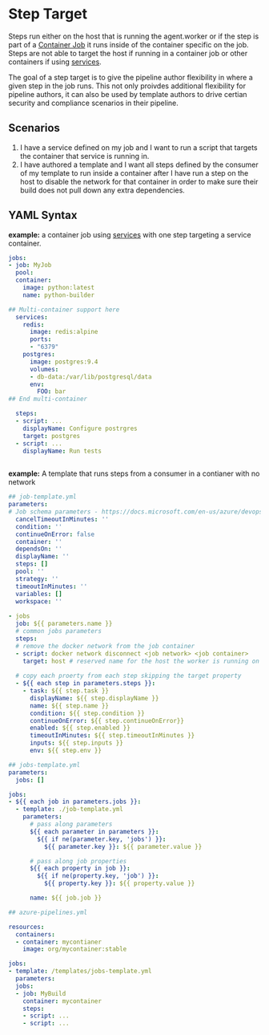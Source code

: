 # Step Target

Steps run either on the host that is running the agent.worker or if the step is part of a [Container Job](https://docs.microsoft.com/en-us/azure/devops/pipelines/process/container-phases?view=azure-devops&tabs=yaml) it runs inside of the container specific on the job.  Steps are not able to target the host if running in a container job or other containers if using [services](./sidecar-containers.md).

The goal of a step target is to give the pipeline author flexibility in where a given step in the job runs.  This not only proivdes additional flexibility for pipeline authors, it can also be used by template authors to drive certian security and compliance scenarios in their pipeline.

## Scenarios

1. I have a service defined on my job and I want to run a script that targets the container that service is running in.
2. I have authored a template and I want all steps defined by the consumer of my template to run inside a container after I have run a step on the host to disable the network for that container in order to make sure their build does not pull down any extra dependencies.

## YAML Syntax

**example:** a container job using [services](./sidecar-containers.md) with one step targeting a service container.

```yaml
jobs:
- job: MyJob
  pool:
  container: 
    image: python:latest
    name: python-builder

## Multi-container support here
  services:
    redis:
      image: redis:alpine
      ports:
      - "6379"
    postgres:
      image: postgres:9.4
      volumes:
      - db-data:/var/lib/postgresql/data
      env:
        FOO: bar
## End multi-container

  steps:
  - script: ...
  	displayName: Configure postrgres
  	target: postgres
  - script: ...
    displayName: Run tests
  
```

**example:** A template that runs steps from a consumer in a contianer with no network

```yaml
## job-template.yml
parameters:
# Job schema parameters - https://docs.microsoft.com/en-us/azure/devops/pipelines/yaml-schema?view=vsts&tabs=schema#job
  cancelTimeoutInMinutes: ''
  condition: ''
  continueOnError: false
  container: ''
  dependsOn: ''
  displayName: ''
  steps: []
  pool: ''
  strategy: ''
  timeoutInMinutes: ''
  variables: []
  workspace: ''
  
- jobs
  job: ${{ parameters.name }}
  # common jobs parameters
  steps:
  # remove the docker network from the job container
  - script: docker network disconnect <job network> <job container>
    target: host # reserved name for the host the worker is running on
  
  # copy each proerty from each step skipping the target property
  - ${{ each step in parameters.steps }}:
    - task: ${{ step.task }} 
  	  displayName: ${{ step.displayName }}
      name: ${{ step.name }}
      condition: ${{ step.condition }}
      continueOnError: ${{ step.continueOnError}}
      enabled: ${{ step.enabled }}
      timeoutInMinutes: ${{ step.timeoutInMinutes }}
      inputs: ${{ step.inputs }}
      env: ${{ step.env }}

## jobs-template.yml
parameters:
  jobs: []

jobs:
- ${{ each job in parameters.jobs }}:
  - template: ./job-template.yml
    parameters: 
      # pass along parameters
      ${{ each parameter in parameters }}:
        ${{ if ne(parameter.key, 'jobs') }}:
          ${{ parameter.key }}: ${{ parameter.value }}

      # pass along job properties
      ${{ each property in job }}:
        ${{ if ne(property.key, 'job') }}:
          ${{ property.key }}: ${{ property.value }}

      name: ${{ job.job }}

## azure-pipelines.yml

resources:
  containers:
  - container: mycontianer
    image: org/mycontainer:stable

jobs:
- template: /templates/jobs-template.yml
  parameters:
  jobs:
  - job: MyBuild
  	container: mycontainer
  	steps:
  	- script: ...
  	- script: ...
```

